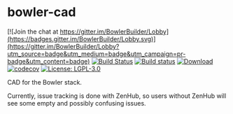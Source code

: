 # bowler-cad

[![Join the chat at https://gitter.im/BowlerBuilder/Lobby](https://badges.gitter.im/BowlerBuilder/Lobby.svg)](https://gitter.im/BowlerBuilder/Lobby?utm_source=badge&utm_medium=badge&utm_campaign=pr-badge&utm_content=badge)
[![Build Status](https://travis-ci.org/CommonWealthRobotics/bowler-cad.svg?branch=master)](https://travis-ci.org/CommonWealthRobotics/bowler-cad)
[![Build status](https://ci.appveyor.com/api/projects/status/btng0o47xm9deva4/branch/master?svg=true)](https://ci.appveyor.com/project/Octogonapus/bowler-cad/branch/master)
[![Download](https://api.bintray.com/packages/commonwealthrobotics/maven-artifacts/bowler-cad/images/download.svg) ](https://bintray.com/commonwealthrobotics/maven-artifacts/bowler-cad/_latestVersion)
[![codecov](https://codecov.io/gh/CommonWealthRobotics/bowler-cad/branch/master/graph/badge.svg)](https://codecov.io/gh/CommonWealthRobotics/bowler-cad)
[![License: LGPL-3.0](https://img.shields.io/github/license/CommonWealthRobotics/bowler-kernel.svg)](https://img.shields.io/github/license/CommonWealthRobotics/bowler-kernel.svg)

CAD for the Bowler stack.

Currently, issue tracking is done with ZenHub, so users without ZenHub will see some empty and possibly confusing issues.
